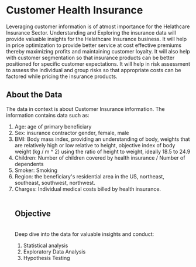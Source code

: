<h1> Customer Health Insurance </h1>
Leveraging customer information is of atmost importance for the Helathcare Insurance Sector. Understanding and Exploring the insurance data will provide valuable insights for the Helathcare Insurance business.
It will help in price optimization to provide better service at cost effective premiums thereby maximizing profits and maintaining customer loyalty.
It will also help with customer segmentation so that insurance products can be better positioned for specific customer expectations.
It will help in risk assessment to assess the individual and group risks so that appropriate costs can be factored while pricing the insurance products.

<h2> About the Data </h2>
The data in context is about Customer Insurance information. The information contains data such as:
<ol>
  <li> Age: age of primary beneficiary </li>
  <li>Sex: insurance contractor gender, female, male </li>
  <li>BMI: Body mass index, providing an understanding of body, weights that are relatively high or low relative to height, objective index of body weight (kg / m ^ 2) using the ratio of height to weight, ideally 18.5 to 24.9 </li>
  <li>Children: Number of children covered by health insurance / Number of dependents </li>
  <li>Smoker: Smoking </li>
  <li>Region: the beneficiary's residential area in the US, northeast, southeast, southwest, northwest. </li>
  <li>Charges: Individual medical costs billed by health insurance. </li> 
<br>
<h2> Objective </h2>
<br>
Deep dive into the data for valuable insights and conduct:
<ol>
  <li>Statistical analysis </li>
  <li>Exploratory Data Analysis </li>
  <li>Hypothesis Testing </li> 
